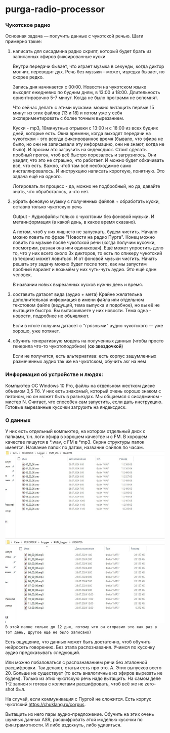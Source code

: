 # purga-radio-processor

### Чукотское радио
Основная задача — получить данные с чукотской речью. Шаги примерно такие:
1. написать для сисадмина радио скрипт, который будет брать из записанных эфиров фиксированные куски

    Внутри передачи бывает, что играет музыка в секунды, когда диктор молчит, переводит дух. Речь без музыки - может, изредка бывает, но скорее редко.

    Запись дня начинается с 00:00. Новости на чукотском языке выходят ежедневно по будним дням, в 13:00 и 18:00.
    Длительность ориентировочно 5-7 минут. Когда не было программ не вспомнят.

    Что сейчас делать с этими кусками: можно вытащить первые 15 минут из этих файлов (13 и 18) и потом уже у себя экспериментировать с более точным вырезанием.

    Куски - mp3, 10минутные отрывки с 13:00 и с 18:00 из всех будних дней, которые есть. Окна времени, когда выходят передачи на чукотском - это всегда фиксированное время (бывало, что эфира не было, но они не записывали эту информацию, они не знают, когда не было). И просим это загрузить на яндексдиск. Стоит сделать пробный прогон, чтоб всё быстро порезалось и загрузилось. Они увидят, что это не страшно, что работает. И можно будет обкачивать всё, что есть. Важно, чтоб там всё необходимое само инсталлировалось. И инструкцию написать короткую, понятную. Это задача ещё на одного.

    Логировать ли процесс - да, можно не подбробный, но да, давайте знать, что обработалось, а что нет.

2. убрать фоновую музыку с полученных файлов + обработать куски, оставив только чукотскую речь

    Output - Аудиофайлы только с чукотским без фоновой музыки. И метаинформация (в какой день, в какое время сказано).

    А потом, чтоб у них лишнего не запускать, будем чистить. Начало можно ловить по фразе "Новости на радио Пурга". Конец можно ловить по музыке после чукотской речи (когда получим кусочки, посмотрим, разная она или одинаковая). Ещё может упростить дело то, что у них всего около 3х дикторов, то есть по спикеру чукотский (в теории) может ловиться. И от фоновой музыки чистить. Начать решать эту задачу можно будет после того, как мы запустим пробный вариант и возьмём у них чуть-чуть аудио. Это ещё один человек.

    В названии новых вырезанных кусков нужны день и время.

3. составить датасет вида (аудио + мета)
    Крайне желательна дополнительная информация в имени файла или отдельном текстовом файле (ведущий, тема выпуска и подобное), но вы её не вытащите быстро. Вы вытаскиваете у них новости. Тема одна - новости, подробнее не объявляют.

    Если в итоге получим датасет с "грязными" аудио чукотского — уже хорошо, уже потянет.


4. обучить генеративную модель на полученных данных (чтобы просто генерила что-то чукотоподобное) (**со звездочкой**)
    
    Если не получится, есть альтернатива: есть корпус зашумленных размеченных аудио так же на чукотском, обучить asr на нем

### Информация об устройстве и людях:

Компьютер OC  Windows 10 Pro, файлы на отдельном жестком диске объемом 3,5 Тб. У них есть знакомый, который очень хорошо знаком с питоном, но он может быть в разъездах. Мы общаемся с сисадмином - мистер N. Считает, что способен сам запустить, если дать инструкцию.
Готовые вырезанные кусочки загрузить на яндексдиск.

### О данных
У них есть отдельный компьютер, на котором отдельный диск с папками, т.н. логи эфира в хорошем качестве и с FM. В хорошем качестве пишутся в *.wav, c FM в *mp3. Скрин структуры папок имеется. Название папок по датам, название файлов по часам.
![alt text](/pics/struct1.jpg)
![alt text](/pics/struct2.jpg)
`В этой папке только до 12 дня, потому что он отправил это как раз в тот день, другое ещё не было записано)`


Есть ощущение, что данных может быть достаточно, чтоб обучить нейросеть говорению. Без этапа распознавания. Учимся по кусочку аудио предсказывать следующий.

Или можно побаловаться с распознаванием речи без эталонной расшифровки. Так делают, статьи есть про это.
А. Этих выпусков всего 20. Больше не существует (то есть аналогичные из эфиров вырезать не будем). Только из этих чукотскую речь надо вытащить.
На самом деле 1-2 записи я готова с коллегами расшифровать, чтоб всё же не zero-shot был.

На случай, если коммуникация с Пургой не сложится. Есть корпус чукотский https://chuklang.ru/corpus.

Вытащить из него пары аудио-предложение. Обучить на этих очень шумных данных ASR, расшифровать этой моделью кусочки по фин.грамотности. И либо вздохнуть, либо удивиться.